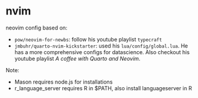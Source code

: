 # nvim


neovim config based on:

- `pow/neovim-for-newbs`: follow his youtube playlist `typecraft`
- `jmbuhr/quarto-nvim-kickstarter`: used his `lua/config/global.lua`. He has a more comprehensive configs for datascience. Also checkout his youtube playlist *A coffee with Quarto and Neovim*.


Note: 
- Mason requires node.js for installations
- r_language_server requires R in $PATH, also install languageserver in R


